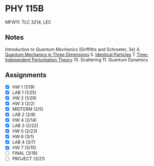 # PHY 115B
MFW11: TLC 3214, LEC
## Notes
*Introduction to Quantum Mechanics* (Griffiths and Schroeter, 3e)
4. [Quantum Mechanics in Three Dimensions](../notes/quantum-mechanics-3d.md)
5. [Identical Particles](../notes/identical-particles.md)
7. [Time-Independent Perturbation Theory](../notes/time-independent-perturbation-theory.md)
10. Scattering
11. Quantum Dynamics
## Assignments
- [x] HW 1 (1/19)
- [x] LAB 1 (1/25)
- [x] HW 2 (1/29)
- [x] HW 3 (2/2)
- [x] MIDTERM (2/5)
- [x] LAB 2 (2/8)
- [x] HW 4 (2/14)
- [x] LAB 3 (2/22)
- [x] HW 5 (2/23)
- [x] HW 6 (3/1)
- [x] LAB 4 (3/7)
- [x] HW 7 (3/15)
- [ ] FINAL (3/19)
- [ ] PROJECT (3/21)